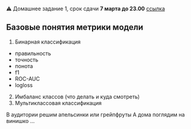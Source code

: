 :warning:   Домашнее задание 1, срок сдачи **7 марта до 23.00**
 [ссылка](https://classroom.github.com/a/7RLVg6LQ)

## Базовые понятия метрики модели

1. Бинарная классификация
  - правильность
  - точность
  - понота
  - f1
  - ROC-AUC
  - logloss
 2. Имбаланс классов (что делать и куда смотреть)
 3. Мультиклассовая классификация
 
 В аудитории решим апельсинки или грейпфруты
 А дома поглядим на винишко ...

